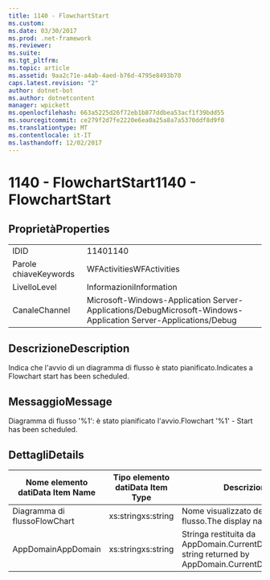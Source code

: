 ```yaml
---
title: 1140 - FlowchartStart
ms.custom: 
ms.date: 03/30/2017
ms.prod: .net-framework
ms.reviewer: 
ms.suite: 
ms.tgt_pltfrm: 
ms.topic: article
ms.assetid: 9aa2c71e-a4ab-4aed-b76d-4795e8493b70
caps.latest.revision: "2"
author: dotnet-bot
ms.author: dotnetcontent
manager: wpickett
ms.openlocfilehash: 663a5225d26f72eb1b877ddbea53acf1f39bdd55
ms.sourcegitcommit: ce279f2d7fe2220e6ea0a25a8a7a5370ddf8d9f0
ms.translationtype: MT
ms.contentlocale: it-IT
ms.lasthandoff: 12/02/2017
---
```

# <a name="1140---flowchartstart"></a><span data-ttu-id="d39c4-102">1140 - FlowchartStart</span><span class="sxs-lookup"><span data-stu-id="d39c4-102">1140 - FlowchartStart</span></span>
## <a name="properties"></a><span data-ttu-id="d39c4-103">Proprietà</span><span class="sxs-lookup"><span data-stu-id="d39c4-103">Properties</span></span>  
  
|||  
|-|-|  
|<span data-ttu-id="d39c4-104">ID</span><span class="sxs-lookup"><span data-stu-id="d39c4-104">ID</span></span>|<span data-ttu-id="d39c4-105">1140</span><span class="sxs-lookup"><span data-stu-id="d39c4-105">1140</span></span>|  
|<span data-ttu-id="d39c4-106">Parole chiave</span><span class="sxs-lookup"><span data-stu-id="d39c4-106">Keywords</span></span>|<span data-ttu-id="d39c4-107">WFActivities</span><span class="sxs-lookup"><span data-stu-id="d39c4-107">WFActivities</span></span>|  
|<span data-ttu-id="d39c4-108">Livello</span><span class="sxs-lookup"><span data-stu-id="d39c4-108">Level</span></span>|<span data-ttu-id="d39c4-109">Informazioni</span><span class="sxs-lookup"><span data-stu-id="d39c4-109">Information</span></span>|  
|<span data-ttu-id="d39c4-110">Canale</span><span class="sxs-lookup"><span data-stu-id="d39c4-110">Channel</span></span>|<span data-ttu-id="d39c4-111">Microsoft-Windows-Application Server-Applications/Debug</span><span class="sxs-lookup"><span data-stu-id="d39c4-111">Microsoft-Windows-Application Server-Applications/Debug</span></span>|  
  
## <a name="description"></a><span data-ttu-id="d39c4-112">Descrizione</span><span class="sxs-lookup"><span data-stu-id="d39c4-112">Description</span></span>  
 <span data-ttu-id="d39c4-113">Indica che l'avvio di un diagramma di flusso è stato pianificato.</span><span class="sxs-lookup"><span data-stu-id="d39c4-113">Indicates a Flowchart start has been scheduled.</span></span>  
  
## <a name="message"></a><span data-ttu-id="d39c4-114">Messaggio</span><span class="sxs-lookup"><span data-stu-id="d39c4-114">Message</span></span>  
 <span data-ttu-id="d39c4-115">Diagramma di flusso '%1': è stato pianificato l'avvio.</span><span class="sxs-lookup"><span data-stu-id="d39c4-115">Flowchart '%1' - Start has been scheduled.</span></span>  
  
## <a name="details"></a><span data-ttu-id="d39c4-116">Dettagli</span><span class="sxs-lookup"><span data-stu-id="d39c4-116">Details</span></span>  
  
|<span data-ttu-id="d39c4-117">Nome elemento dati</span><span class="sxs-lookup"><span data-stu-id="d39c4-117">Data Item Name</span></span>|<span data-ttu-id="d39c4-118">Tipo elemento dati</span><span class="sxs-lookup"><span data-stu-id="d39c4-118">Data Item Type</span></span>|<span data-ttu-id="d39c4-119">Descrizione</span><span class="sxs-lookup"><span data-stu-id="d39c4-119">Description</span></span>|  
|--------------------|--------------------|-----------------|  
|<span data-ttu-id="d39c4-120">Diagramma di flusso</span><span class="sxs-lookup"><span data-stu-id="d39c4-120">FlowChart</span></span>|<span data-ttu-id="d39c4-121">xs:string</span><span class="sxs-lookup"><span data-stu-id="d39c4-121">xs:string</span></span>|<span data-ttu-id="d39c4-122">Nome visualizzato del diagramma di flusso.</span><span class="sxs-lookup"><span data-stu-id="d39c4-122">The display name of the FlowChart.</span></span>|  
|<span data-ttu-id="d39c4-123">AppDomain</span><span class="sxs-lookup"><span data-stu-id="d39c4-123">AppDomain</span></span>|<span data-ttu-id="d39c4-124">xs:string</span><span class="sxs-lookup"><span data-stu-id="d39c4-124">xs:string</span></span>|<span data-ttu-id="d39c4-125">Stringa restituita da AppDomain.CurrentDomain.FriendlyName.</span><span class="sxs-lookup"><span data-stu-id="d39c4-125">The string returned by AppDomain.CurrentDomain.FriendlyName.</span></span>|
